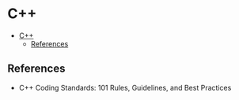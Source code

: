 # C++

- [C++](#c)
  - [References](#references)

## References

- C++ Coding Standards: 101 Rules, Guidelines, and Best Practices

